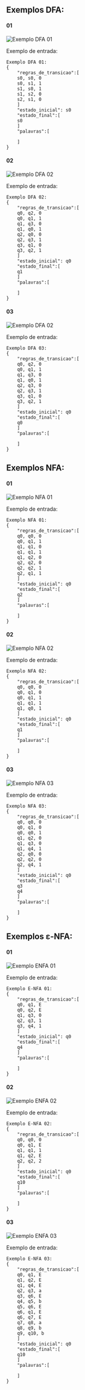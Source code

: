 ## Exemplos DFA:
#### 01
<!--
http://magjac.com/graphviz-visual-editor/?dot=digraph%20finite_state_machine%20%7B%0A%09fontname%3D%22Helvetica%2CArial%2Csans-serif%22%0A%09node%20%5Bfontname%3D%22Helvetica%2CArial%2Csans-serif%22%5D%0A%09edge%20%5Bfontname%3D%22Helvetica%2CArial%2Csans-serif%22%5D%0A%09rankdir%3DLR%3B%0A%09init%20%5Bshape%3Dpoint%5D%3B%20%0A%09s0%5Bshape%20%3D%20doublecircle%5D%3B%0A%0A%09node%20%5Bshape%20%3D%20circle%5D%3B%0A%09%0A%0A%09init%20-%3E%20s0%3B%0A%09s0%20-%3E%20s0%20%5Blabel%20%3D%20%220%22%5D%3B%0A%09s0%20-%3E%20s1%20%5Blabel%20%3D%20%221%22%5D%3B%0A%09s1%20-%3E%20s0%20%5Blabel%20%3D%20%221%22%5D%3B%0A%09s1%20-%3E%20s2%20%5Blabel%20%3D%20%220%22%5D%3B%0A%09s2%20-%3E%20s1%20%5Blabel%20%3D%20%220%22%5D%3B%0A%0A%7D
-->
![Exemplo DFA 01](imgs/dfa01.svg)

Exemplo de entrada:
```
Exemplo DFA 01:
{
    "regras_de_transicao":[
    s0, s0, 0
    s0, s1, 1
    s1, s0, 1
    s1, s2, 0
    s2, s1, 0
    ]
    "estado_inicial": s0
    "estado_final":[
    s0
    ]
    "palavras":[
    
    ]
}
```

#### 02
<!--
http://magjac.com/graphviz-visual-editor/?dot=digraph%20finite_state_machine%20%7B%0A%09fontname%3D%22Helvetica%2CArial%2Csans-serif%22%0A%09node%20%5Bfontname%3D%22Helvetica%2CArial%2Csans-serif%22%5D%0A%09edge%20%5Bfontname%3D%22Helvetica%2CArial%2Csans-serif%22%5D%0A%09rankdir%3DLR%3B%0A%09init%20%5Bshape%3Dpoint%5D%3B%20%0A%09q1%5Bshape%20%3D%20doublecircle%5D%3B%0A%0A%09node%20%5Bshape%20%3D%20circle%5D%3B%0A%09%0A%0A%09init%20-%3E%20q0%3B%0A%09q0%20-%3E%20q2%20%5Blabel%20%3D%20%220%22%5D%3B%0A%09q0%20-%3E%20q1%20%5Blabel%20%3D%20%221%22%5D%3B%0A%09q1%20-%3E%20q3%20%5Blabel%20%3D%20%220%22%5D%3B%0A%09q1%20-%3E%20q0%20%5Blabel%20%3D%20%221%22%5D%3B%0A%09q2%20-%3E%20q0%20%5Blabel%20%3D%20%220%22%5D%3B%0A%09q2%20-%3E%20q3%20%5Blabel%20%3D%20%221%22%5D%3B%0A%09q3%20-%3E%20q1%20%5Blabel%20%3D%20%220%22%5D%3B%0A%09q3%20-%3E%20q2%20%5Blabel%20%3D%20%221%22%5D%3B%0A%0A%0A%7D
-->
![Exemplo DFA 02](imgs/dfa02.svg)

Exemplo de entrada:
```
Exemplo DFA 02:
{
    "regras_de_transicao":[
    q0, q2, 0
    q0, q1, 1
    q1, q3, 0
    q1, q0, 1
    q2, q0, 0
    q2, q3, 1
    q3, q1, 0
    q3, q2, 1
    ]
    "estado_inicial": q0
    "estado_final":[
    q1
    ]
    "palavras":[
    
    ]
}
```

#### 03
<!--
http://magjac.com/graphviz-visual-editor/?dot=digraph%20finite_state_machine%20%7B%0A%09fontname%3D%22Helvetica%2CArial%2Csans-serif%22%0A%09node%20%5Bfontname%3D%22Helvetica%2CArial%2Csans-serif%22%5D%0A%09edge%20%5Bfontname%3D%22Helvetica%2CArial%2Csans-serif%22%5D%0A%09rankdir%3DLR%3B%0A%09init%20%5Bshape%3Dpoint%5D%3B%20%0A%09node%5Bshape%20%3D%20doublecircle%5D%3B%0A%20%20%20%20q0%3B%0A%09node%20%5Bshape%20%3D%20circle%5D%3B%0A%09%0A%0A%09init%20-%3E%20q0%3B%0A%09q0%20-%3E%20q2%20%5Blabel%20%3D%20%220%22%5D%3B%0A%09q0%20-%3E%20q1%20%5Blabel%20%3D%20%221%22%5D%3B%0A%09q1%20-%3E%20q3%20%5Blabel%20%3D%20%220%22%5D%3B%0A%09q1%20-%3E%20q0%20%5Blabel%20%3D%20%221%22%5D%3B%0A%09q2%20-%3E%20q3%20%5Blabel%20%3D%20%220%22%5D%3B%0A%09q2%20-%3E%20q3%20%5Blabel%20%3D%20%221%22%5D%3B%0A%09q3%20-%3E%20q1%20%5Blabel%20%3D%20%220%22%5D%3B%0A%09q3%20-%3E%20q2%20%5Blabel%20%3D%20%221%22%5D%3B%0A%0A%7D
-->
![Exemplo DFA 02](imgs/dfa02.svg)

Exemplo de entrada:
```
Exemplo DFA 03:
{
    "regras_de_transicao":[
    q0, q2, 0
    q0, q1, 1
    q1, q3, 0
    q1, q0, 1
    q2, q3, 0
    q2, q3, 1
    q3, q1, 0
    q3, q2, 1
    ]
    "estado_inicial": q0
    "estado_final":[
    q0
    ]
    "palavras":[
    
    ]
}
```

## Exemplos NFA:
#### 01
<!--
http://magjac.com/graphviz-visual-editor/?dot=digraph%20finite_state_machine%20%7B%0A%09fontname%3D%22Helvetica%2CArial%2Csans-serif%22%0A%09node%20%5Bfontname%3D%22Helvetica%2CArial%2Csans-serif%22%5D%0A%09edge%20%5Bfontname%3D%22Helvetica%2CArial%2Csans-serif%22%5D%0A%09rankdir%3DLR%3B%0A%09init%20%5Bshape%3Dpoint%5D%3B%20%0A%09q2%5Bshape%20%3D%20doublecircle%5D%3B%0A%0A%09node%20%5Bshape%20%3D%20circle%5D%3B%0A%09%0A%0A%09init%20-%3E%20q0%3B%0A%09q0%20-%3E%20q0%20%5Blabel%20%3D%20%220%22%5D%3B%0A%09q0%20-%3E%20q1%20%5Blabel%20%3D%20%221%22%5D%3B%0A%09q1%20-%3E%20q1%20%5Blabel%20%3D%20%220%22%5D%3B%0A%09q1%20-%3E%20q1%20%5Blabel%20%3D%20%221%22%5D%3B%0A%09q1%20-%3E%20q2%20%5Blabel%20%3D%20%220%22%5D%3B%0A%09q2%20-%3E%20q2%20%5Blabel%20%3D%20%220%22%5D%3B%0A%09q2%20-%3E%20q2%20%5Blabel%20%3D%20%221%22%5D%3B%0A%09q2%20-%3E%20q1%20%5Blabel%20%3D%20%221%22%5D%3B%0A%0A%0A%0A%7D
-->
![Exemplo NFA 01](imgs/nfa01.svg)

Exemplo de entrada:
```
Exemplo NFA 01:
{
    "regras_de_transicao":[
    q0, q0, 0
    q0, q1, 1
    q1, q1, 0
    q1, q1, 1
    q1, q2, 0
    q2, q2, 0
    q2, q2, 1
    q2, q1, 1
    ]
    "estado_inicial": q0
    "estado_final":[
    q2
    ]
    "palavras":[
    
    ]
}
```

#### 02
<!--
http://magjac.com/graphviz-visual-editor/?dot=digraph%20finite_state_machine%20%7B%0A%09fontname%3D%22Helvetica%2CArial%2Csans-serif%22%0A%09node%20%5Bfontname%3D%22Helvetica%2CArial%2Csans-serif%22%5D%0A%09edge%20%5Bfontname%3D%22Helvetica%2CArial%2Csans-serif%22%5D%0A%09rankdir%3DLR%3B%0A%09init%20%5Bshape%3Dpoint%5D%3B%20%0A%09q1%5Bshape%20%3D%20doublecircle%5D%3B%0A%0A%09node%20%5Bshape%20%3D%20circle%5D%3B%0A%09%0A%0A%09init%20-%3E%20q0%3B%0A%09q0%20-%3E%20q0%20%5Blabel%20%3D%20%220%22%5D%3B%0A%09q0%20-%3E%20q1%20%5Blabel%20%3D%20%220%22%5D%3B%0A%09q0%20-%3E%20q1%20%5Blabel%20%3D%20%221%22%5D%3B%0A%09q1%20-%3E%20q1%20%5Blabel%20%3D%20%221%22%5D%3B%0A%09q1%20-%3E%20q0%20%5Blabel%20%3D%20%221%22%5D%3B%0A%0A%0A%0A%0A%7D
-->
![Exemplo NFA 02](imgs/nfa02.svg)

Exemplo de entrada:
```
Exemplo NFA 02:
{
    "regras_de_transicao":[
    q0, q0, 0
    q0, q1, 0
    q0, q1, 1
    q1, q1, 1
    q1, q0, 1
    ]
    "estado_inicial": q0
    "estado_final":[
    q1
    ]
    "palavras":[

    ]
}
```

<!--
http://magjac.com/graphviz-visual-editor/?dot=digraph%20finite_state_machine%20%7B%0A%09fontname%3D%22Helvetica%2CArial%2Csans-serif%22%0A%09node%20%5Bfontname%3D%22Helvetica%2CArial%2Csans-serif%22%5D%0A%09edge%20%5Bfontname%3D%22Helvetica%2CArial%2Csans-serif%22%5D%0A%09rankdir%3DLR%3B%0A%09init%20%5Bshape%3Dpoint%5D%3B%20%0A%09node%5Bshape%20%3D%20doublecircle%5D%3B%0A%20%20%20%20q1%3B%20q0q1%0A%09node%20%5Bshape%20%3D%20circle%5D%3B%0A%09%0A%0A%09init%20-%3E%20q0%3B%0A%09q0%20-%3E%20q0q1%20%5Blabel%20%3D%20%220%22%5D%3B%0A%09q0%20-%3E%20q1%20%5Blabel%20%3D%20%221%22%5D%3B%0A%09q1%20-%3E%20q0q1%20%5Blabel%20%3D%20%221%22%5D%3B%0A%09q0q1%20-%3E%20q0q1%20%5Blabel%20%3D%20%220%22%5D%3B%0A%09q0q1%20-%3E%20q0q1%20%5Blabel%20%3D%20%221%22%5D%3B%0A%0A%0A%0A%0A%7D
-->


#### 03
<!--
http://magjac.com/graphviz-visual-editor/?dot=digraph%20finite_state_machine%20%7B%0A%09fontname%3D%22Helvetica%2CArial%2Csans-serif%22%0A%09node%20%5Bfontname%3D%22Helvetica%2CArial%2Csans-serif%22%5D%0A%09edge%20%5Bfontname%3D%22Helvetica%2CArial%2Csans-serif%22%5D%0A%09rankdir%3DLR%3B%0A%09init%20%5Bshape%3Dpoint%5D%3B%20%0A%09node%5Bshape%20%3D%20doublecircle%5D%3B%0A%20%20%20%20q3%3Bq4%3B%0A%09node%20%5Bshape%20%3D%20circle%5D%3B%0A%09%0A%0A%09init%20-%3E%20q0%3B%0A%09q0%20-%3E%20q0%20%5Blabel%20%3D%20%220%22%5D%3B%0A%09q0%20-%3E%20q1%20%5Blabel%20%3D%20%220%22%5D%3B%0A%09q0%20-%3E%20q0%20%5Blabel%20%3D%20%221%22%5D%3B%0A%09q1%20-%3E%20q2%20%5Blabel%20%3D%20%220%22%5D%3B%0A%09q1%20-%3E%20q3%20%5Blabel%20%3D%20%220%22%5D%3B%0A%09q1%20-%3E%20q4%20%5Blabel%20%3D%20%221%22%5D%3B%0A%09q2%20-%3E%20q0%20%5Blabel%20%3D%20%220%22%5D%3B%0A%09q2%20-%3E%20q2%20%5Blabel%20%3D%20%220%22%5D%3B%0A%09q2%20-%3E%20q4%20%5Blabel%20%3D%20%221%22%5D%3B%0A%0A%7D
-->
![Exemplo NFA 03](imgs/nfa03.svg)

Exemplo de entrada:
```
Exemplo NFA 03:
{
    "regras_de_transicao":[
    q0, q0, 0
    q0, q1, 0
    q0, q0, 1
    q1, q2, 0
    q1, q3, 0
    q1, q4, 1
    q2, q0, 0
    q2, q2, 0
    q2, q4, 1
    ]
    "estado_inicial": q0
    "estado_final":[
    q3
    q4
    ]
    "palavras":[
    
    ]
}
```

## Exemplos ε-NFA:

#### 01
<!--
http://magjac.com/graphviz-visual-editor/?dot=digraph%20finite_state_machine%20%7B%0A%09fontname%3D%22Helvetica%2CArial%2Csans-serif%22%0A%09node%20%5Bfontname%3D%22Helvetica%2CArial%2Csans-serif%22%5D%0A%09edge%20%5Bfontname%3D%22Helvetica%2CArial%2Csans-serif%22%5D%0A%09rankdir%3DLR%3B%0A%09init%20%5Bshape%3Dpoint%5D%3B%20%0A%09node%5Bshape%20%3D%20doublecircle%5D%3B%0A%20%20%20%20q4%3B%0A%09node%20%5Bshape%20%3D%20circle%5D%3B%0A%09%0A%0A%09init%20-%3E%20q0%3B%0A%09q0%20-%3E%20q1%20%5Blabel%20%3D%20%22%CE%B5%22%5D%3B%0A%09q0%20-%3E%20q2%20%5Blabel%20%3D%20%22%CE%B5%22%5D%3B%0A%09q1%20-%3E%20q3%20%5Blabel%20%3D%20%220%22%5D%3B%0A%09q2%20-%3E%20q3%20%5Blabel%20%3D%20%221%22%5D%3B%0A%09q3%20-%3E%20q4%20%5Blabel%20%3D%20%221%22%5D%3B%0A%0A%7D
-->
![Exemplo ENFA 01](imgs/enfa01.svg)

Exemplo de entrada:
```
Exemplo E-NFA 01:
{
    "regras_de_transicao":[
    q0, q1, E
    q0, q2, E
    q1, q3, 0
    q2, q3, 1
    q3, q4, 1
    ]
    "estado_inicial": q0
    "estado_final":[
    q4
    ]
    "palavras":[

    ]
}
```

#### 02
<!--
http://magjac.com/graphviz-visual-editor/?dot=digraph%20finite_state_machine%20%7B%0A%09fontname%3D%22Helvetica%2CArial%2Csans-serif%22%0A%09node%20%5Bfontname%3D%22Helvetica%2CArial%2Csans-serif%22%5D%0A%09edge%20%5Bfontname%3D%22Helvetica%2CArial%2Csans-serif%22%5D%0A%09rankdir%3DLR%3B%0A%09init%20%5Bshape%3Dpoint%5D%3B%20%0A%09node%5Bshape%20%3D%20doublecircle%5D%3B%0A%20%20%20%20q2%3B%0A%09node%20%5Bshape%20%3D%20circle%5D%3B%0A%09%0A%0A%09init%20-%3E%20q0%3B%0A%09q0%20-%3E%20q0%20%5Blabel%20%3D%20%220%22%5D%3B%0A%09q0%20-%3E%20q1%20%5Blabel%20%3D%20%22%CE%B5%22%5D%3B%0A%09q1%20-%3E%20q1%20%5Blabel%20%3D%20%221%22%5D%3B%0A%09q1%20-%3E%20q2%20%5Blabel%20%3D%20%22%CE%B5%22%5D%3B%0A%09q2%20-%3E%20q2%20%5Blabel%20%3D%20%222%22%5D%3B%0A%0A%7D
-->
![Exemplo ENFA 02](imgs/enfa02.svg)

Exemplo de entrada:
```
Exemplo E-NFA 02:
{
    "regras_de_transicao":[
    q0, q0, 0
    q0, q1, E
    q1, q1, 1
    q1, q2, E
    q2, q2, 2
    ]
    "estado_inicial": q0
    "estado_final":[
    q10
    ]
    "palavras":[

    ]
}
```

#### 03
<!--
http://magjac.com/graphviz-visual-editor/?dot=digraph%20finite_state_machine%20%7B%0A%09fontname%3D%22Helvetica%2CArial%2Csans-serif%22%0A%09node%20%5Bfontname%3D%22Helvetica%2CArial%2Csans-serif%22%5D%0A%09edge%20%5Bfontname%3D%22Helvetica%2CArial%2Csans-serif%22%5D%0A%09rankdir%3DLR%3B%0A%09init%20%5Bshape%3Dpoint%5D%3B%20%0A%09node%5Bshape%20%3D%20doublecircle%5D%3B%0A%20%20%20%20q10%3B%0A%09node%20%5Bshape%20%3D%20circle%5D%3B%0A%09%0A%0A%09init%20-%3E%20q0%3B%0A%09q0%20-%3E%20q1%20%5Blabel%20%3D%20%22%CE%B5%22%5D%3B%0A%09q1%20-%3E%20q2%20%5Blabel%20%3D%20%22%CE%B5%22%5D%3B%0A%09q1%20-%3E%20q4%20%5Blabel%20%3D%20%22%CE%B5%22%5D%3B%0A%09q2%20-%3E%20q3%20%5Blabel%20%3D%20%22a%22%5D%3B%0A%09q3%20-%3E%20q6%20%5Blabel%20%3D%20%22%CE%B5%22%5D%3B%0A%09q4%20-%3E%20q5%20%5Blabel%20%3D%20%22b%22%5D%3B%0A%09q5%20-%3E%20q6%20%5Blabel%20%3D%20%22%CE%B5%22%5D%3B%0A%09q6%20-%3E%20q1%20%5Blabel%20%3D%20%22%CE%B5%22%5D%3B%0A%09q6%20-%3E%20q7%20%5Blabel%20%3D%20%22%CE%B5%22%5D%3B%0A%09q7%20-%3E%20q8%20%5Blabel%20%3D%20%22a%22%5D%3B%0A%09q8%20-%3E%20q9%20%5Blabel%20%3D%20%22b%22%5D%3B%0A%09q9%20-%3E%20q10%20%5Blabel%20%3D%20%22b%22%5D%3B%0A%0A%0A%7D
-->
![Exemplo ENFA 03](imgs/enfa03.svg)

Exemplo de entrada:
```
Exemplo E-NFA 03:
{
    "regras_de_transicao":[
    q0, q1, E
    q1, q2, E
    q1, q4, E
    q2, q3, a
    q3, q6, E
    q4, q5, b
    q5, q6, E
    q6, q1, E
    q6, q7, E
    q7, q8, a
    q8, q9, b
    q9, q10, b
    ]
    "estado_inicial": q0
    "estado_final":[
    q10
    ]
    "palavras":[

    ]
}
```

